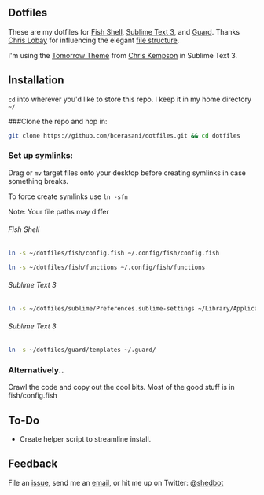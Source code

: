 ## Dotfiles

These are my dotfiles for [Fish Shell](http://fishshell.com/), [Sublime Text 3](http://www.sublimetext.com/3), and [Guard](https://github.com/guard/guard). Thanks [Chris Lobay](https://github.com/christopherlobay) for influencing the elegant [file structure](https://github.com/christopherlobay/dotfiles).

I'm using the [Tomorrow Theme](https://github.com/chriskempson/tomorrow-theme) from [Chris Kempson](https://github.com/chriskempson) in Sublime Text 3.

## Installation

`cd` into wherever you'd like to store this repo. I keep it in my home directory `~/`

###Clone the repo and hop in:

```bash
git clone https://github.com/bcerasani/dotfiles.git && cd dotfiles
```

### Set up symlinks:
Drag or `mv` target files onto your desktop before creating symlinks in case something breaks.

To force create symlinks use `ln -sfn`

Note: Your file paths may differ
###### Fish Shell
```bash
ln -s ~/dotfiles/fish/config.fish ~/.config/fish/config.fish
```
```bash
ln -s ~/dotfiles/fish/functions ~/.config/fish/functions
```

###### Sublime Text 3
```bash
ln -s ~/dotfiles/sublime/Preferences.sublime-settings ~/Library/Application\ Support/Sublime\ Text\ 3/Packages
```

###### Sublime Text 3
```bash
ln -s ~/dotfiles/guard/templates ~/.guard/
```

### Alternatively..
Crawl the code and copy out the cool bits. Most of the good stuff is in fish/config.fish

## To-Do
- Create helper script to streamline install.

## Feedback
File an [issue](https://github.com/bcerasani/dotfiles/issues), send me an [email](bradcerasani@gmail.com), or hit me up on Twitter: [@shedbot](http://twitter.com/shedbot)

